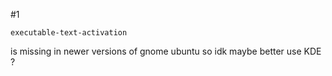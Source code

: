 #1
```
executable-text-activation
```
is missing in newer versions of gnome ubuntu
so idk
maybe better use KDE ?